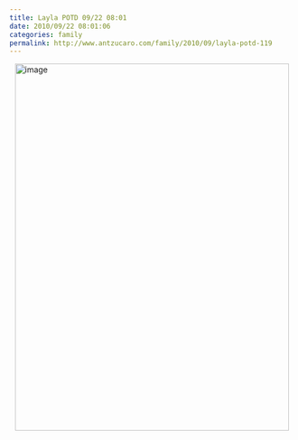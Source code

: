 ```yaml
---
title: Layla POTD 09/22 08:01
date: 2010/09/22 08:01:06
categories: family
permalink: http://www.antzucaro.com/family/2010/09/layla-potd-119
---
```

<img src="http://media.antzucaro.com/uploads/2011/02/IMG_20100922_080106.jpg" width="485px" height="650px" alt="image" style="display: block; margin-right: auto; margin-left: auto;">